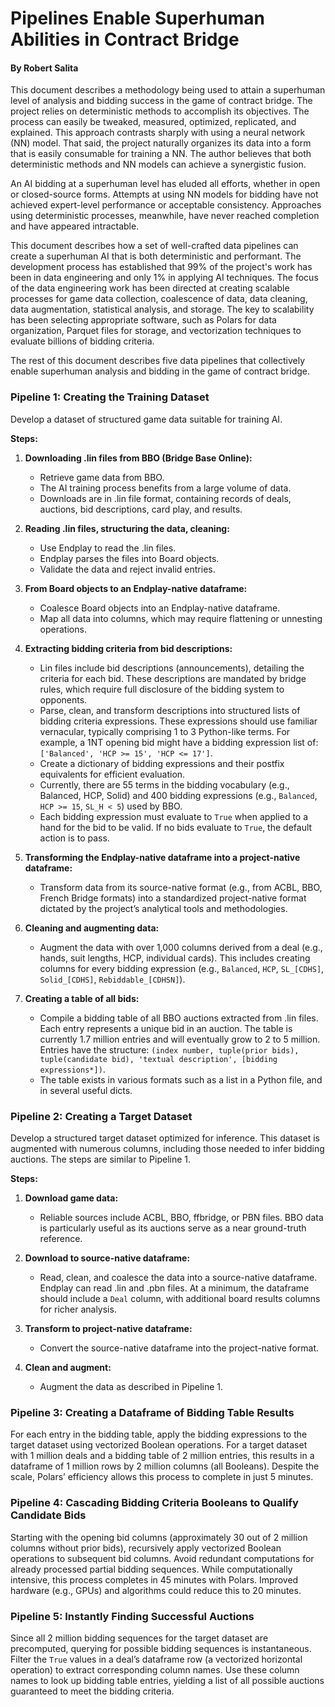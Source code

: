 # Pipelines Enable Superhuman Abilities in Contract Bridge
#### By Robert Salita

This document describes a methodology being used to attain a superhuman level of analysis and bidding success in the game of contract bridge. The project relies on deterministic methods to accomplish its objectives. The process can easily be tweaked, measured, optimized, replicated, and explained. This approach contrasts sharply with using a neural network (NN) model. That said, the project naturally organizes its data into a form that is easily consumable for training a NN. The author believes that both deterministic methods and NN models can achieve a synergistic fusion.

An AI bidding at a superhuman level has eluded all efforts, whether in open or closed-source forms. Attempts at using NN models for bidding have not achieved expert-level performance or acceptable consistency. Approaches using deterministic processes, meanwhile, have never reached completion and have appeared intractable.

This document describes how a set of well-crafted data pipelines can create a superhuman AI that is both deterministic and performant. The development process has established that 99% of the project's work has been in data engineering and only 1% in applying AI techniques. The focus of the data engineering work has been directed at creating scalable processes for game data collection, coalescence of data, data cleaning, data augmentation, statistical analysis, and storage. The key to scalability has been selecting appropriate software, such as Polars for data organization, Parquet files for storage, and vectorization techniques to evaluate billions of bidding criteria.

The rest of this document describes five data pipelines that collectively enable superhuman analysis and bidding in the game of contract bridge.

### **Pipeline 1: Creating the Training Dataset**

Develop a dataset of structured game data suitable for training AI.

**Steps:**

1. **Downloading .lin files from BBO (Bridge Base Online):**
   - Retrieve game data from BBO.
   - The AI training process benefits from a large volume of data.
   - Downloads are in .lin file format, containing records of deals, auctions, bid descriptions, card play, and results.

2. **Reading .lin files, structuring the data, cleaning:**
   - Use Endplay to read the .lin files.
   - Endplay parses the files into Board objects.
   - Validate the data and reject invalid entries.

3. **From Board objects to an Endplay-native dataframe:**
   - Coalesce Board objects into an Endplay-native dataframe.
   - Map all data into columns, which may require flattening or unnesting operations.

4. **Extracting bidding criteria from bid descriptions:**
   - Lin files include bid descriptions (announcements), detailing the criteria for each bid. These descriptions are mandated by bridge rules, which require full disclosure of the bidding system to opponents.
   - Parse, clean, and transform descriptions into structured lists of bidding criteria expressions. These expressions should use familiar vernacular, typically comprising 1 to 3 Python-like terms. For example, a 1NT opening bid might have a bidding expression list of: `['Balanced', 'HCP >= 15', 'HCP <= 17']`.
   - Create a dictionary of bidding expressions and their postfix equivalents for efficient evaluation.
   - Currently, there are 55 terms in the bidding vocabulary (e.g., Balanced, HCP, Solid) and 400 bidding expressions (e.g., `Balanced`, `HCP >= 15`, `SL_H < 5`) used by BBO.
   - Each bidding expression must evaluate to `True` when applied to a hand for the bid to be valid. If no bids evaluate to `True`, the default action is to pass.

5. **Transforming the Endplay-native dataframe into a project-native dataframe:**
   - Transform data from its source-native format (e.g., from ACBL, BBO, French Bridge formats) into a standardized project-native format dictated by the project’s analytical tools and methodologies.

6. **Cleaning and augmenting data:**
   - Augment the data with over 1,000 columns derived from a deal (e.g., hands, suit lengths, HCP, individual cards). This includes creating columns for every bidding expression (e.g., `Balanced`, `HCP`, `SL_[CDHS]`, `Solid_[CDHS]`, `Rebiddable_[CDHSN]`).

7. **Creating a table of all bids:**
   - Compile a bidding table of all BBO auctions extracted from .lin files. Each entry represents a unique bid in an auction. The table is currently 1.7 million entries and will eventually grow to 2 to 5 million. Entries have the structure: `(index number, tuple(prior bids), tuple(candidate bid), 'textual description', [bidding expressions*])`.
   - The table exists in various formats such as a list in a Python file, and in several useful dicts.

### **Pipeline 2: Creating a Target Dataset**

Develop a structured target dataset optimized for inference. This dataset is augmented with numerous columns, including those needed to infer bidding auctions. The steps are similar to Pipeline 1.

**Steps:**

1. **Download game data:**
   - Reliable sources include ACBL, BBO, ffbridge, or PBN files. BBO data is particularly useful as its auctions serve as a near ground-truth reference.

2. **Download to source-native dataframe:**
   - Read, clean, and coalesce the data into a source-native dataframe. Endplay can read .lin and .pbn files. At a minimum, the dataframe should include a `Deal` column, with additional board results columns for richer analysis.

3. **Transform to project-native dataframe:**
   - Convert the source-native dataframe into the project-native format.

4. **Clean and augment:**
   - Augment the data as described in Pipeline 1.

### **Pipeline 3: Creating a Dataframe of Bidding Table Results**

For each entry in the bidding table, apply the bidding expressions to the target dataset using vectorized Boolean operations. For a target dataset with 1 million deals and a bidding table of 2 million entries, this results in a dataframe of 1 million rows by 2 million columns (all Booleans). Despite the scale, Polars’ efficiency allows this process to complete in just 5 minutes.

### **Pipeline 4: Cascading Bidding Criteria Booleans to Qualify Candidate Bids**

Starting with the opening bid columns (approximately 30 out of 2 million columns without prior bids), recursively apply vectorized Boolean operations to subsequent bid columns. Avoid redundant computations for already processed partial bidding sequences. While computationally intensive, this process completes in 45 minutes with Polars. Improved hardware (e.g., GPUs) and algorithms could reduce this to 20 minutes.

### **Pipeline 5: Instantly Finding Successful Auctions**

Since all 2 million bidding sequences for the target dataset are precomputed, querying for possible bidding sequences is instantaneous. Filter the `True` values in a deal’s dataframe row (a vectorized horizontal operation) to extract corresponding column names. Use these column names to look up bidding table entries, yielding a list of all possible auctions guaranteed to meet the bidding criteria.

